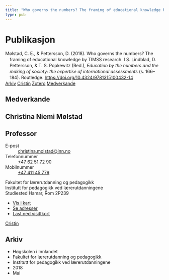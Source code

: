 ```yaml
---
title: "Who governs the numbers? The framing of educational knowledge by TIMSS research"
type: pub
---
```

<h1>Publikasjon</h1>
<article id="csl-bib-container-HL8FJX3E" class="csl-bib-container">
  <div class="csl-bib-body" style="line-height: 1.35; padding-left: 1em; text-indent:-1em;">
  <div class="csl-entry">M&#xF8;lstad, C. E., &amp; Pettersson, D. (2018). Who governs the numbers? The framing of educational knowledge by TIMSS research. I S. Lindblad, D. Pettersson, &amp; T. S. Popkewitz (Red.), <i>Education by the numbers and the making of society: the expertise of international assessments</i> (s. 166&#x2013;184). Routledge. <a href="https://doi.org/10.4324/9781315100432-14">https://doi.org/10.4324/9781315100432-14</a></div>
</div>
  <div class="csl-bib-buttons">
    <a href="#taxonomy-article-HL8FJX3E" class="csl-bib-button">Arkiv</a>
    <a href="https://app.cristin.no/results/show.jsf?id=1584192" alt="Cristin URL" class="csl-bib-button">Cristin</a>
    <a href="http://zotero.org/groups/5022929/items/HL8FJX3E" alt="Zotero URL" class="csl-bib-button">Zotero</a>
    <a href="#contributors-article-HL8FJX3E" class="csl-bib-button">Medverkande</a>
  </div>
  <div id="csl-bib-meta-container-HL8FJX3E"></div>
</article>
<div id="csl-bib-meta-HL8FJX3E" class="csl-bib-meta">
  <article id="contributors-article-HL8FJX3E" class="contributors-article">
    <h1>Medverkande</h1>
    <div class="personas">
<div class="vrtx-hinn-person-card">
<div class="photo">
<i class="lar la-user-circle missing-person"></i>
</div>
<div class="info">
<hgroup><h1>Christina Niemi Mølstad</h1>
<h2>Professor</h2>
</hgroup><dl>
<dt>E-post</dt>
<dd>
<a href="mailto:christina.molstad@inn.no">christina.molstad@inn.no</a>
</dd>
<dt>Telefonnummer</dt>
<dd><a href="tel:+4762517290">
+47 62 51 72 90
</a></dd>
<dt>Mobilnummer</dt>
<dd><a href="tel:+4741145779">
+47 411 45 779
</a></dd>
</dl>
<p>
Fakultet for lærerutdanning og pedagogikk<br>
Institutt for pedagogikk ved lærerutdanningene<br>
Studiested Hamar,
Rom 2P239
</p>
<ul class="vrtx-hinn-links">
<li><a href="https://www.google.com/maps?q=60.796004,11.072099">Vis i kart</a></li>
<li><a href="https://www.inn.no/finn-en-ansatt/christina-molstad.html#vrtx-hinn-addresses">Se adresser</a></li>
<li><a href="https://www.inn.no/finn-en-ansatt/christina-molstad.html?vrtx=vcf">Last ned visittkort</a></li>
</ul>
</div>
</div>
<a href="https://app.cristin.no/persons/show.jsf?id=5325" alt="Cristin URL" class="personas-cristin">Cristin</a>
</div>
  </article>
  <article id="taxonomy-article-HL8FJX3E" class="taxonomy-article">
    <h1>Arkiv</h1>
    <ul>
      <li>Høgskolen i Innlandet</li>
      <li>Fakultet for lærerutdanning og pedagogikk</li>
      <li>Institutt for pedagogikk ved lærerutdanningene</li>
      <li>2018</li>
      <li>Mai</li>
    </ul>
  </article>
</div>
